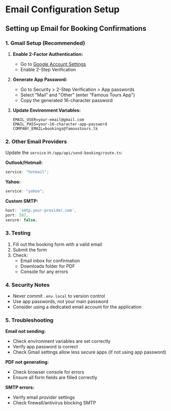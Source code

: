 # Email Configuration Setup

## Setting up Email for Booking Confirmations

### 1. Gmail Setup (Recommended)

1. **Enable 2-Factor Authentication:**

   - Go to [Google Account Settings](https://myaccount.google.com/security)
   - Enable 2-Step Verification

2. **Generate App Password:**

   - Go to Security > 2-Step Verification > App passwords
   - Select "Mail" and "Other" (enter "Famous Tours App")
   - Copy the generated 16-character password

3. **Update Environment Variables:**
   ```env
   EMAIL_USER=your-email@gmail.com
   EMAIL_PASS=your-16-character-app-password
   COMPANY_EMAIL=bookings@famoustours.lk
   ```

### 2. Other Email Providers

Update the `service` in `/app/api/send-booking/route.ts`:

**Outlook/Hotmail:**

```javascript
service: "hotmail";
```

**Yahoo:**

```javascript
service: "yahoo";
```

**Custom SMTP:**

```javascript
host: 'smtp.your-provider.com',
port: 587,
secure: false,
```

### 3. Testing

1. Fill out the booking form with a valid email
2. Submit the form
3. Check:
   - Email inbox for confirmation
   - Downloads folder for PDF
   - Console for any errors

### 4. Security Notes

- Never commit `.env.local` to version control
- Use app passwords, not your main password
- Consider using a dedicated email account for the application

### 5. Troubleshooting

**Email not sending:**

- Check environment variables are set correctly
- Verify app password is correct
- Check Gmail settings allow less secure apps (if not using app password)

**PDF not generating:**

- Check browser console for errors
- Ensure all form fields are filled correctly

**SMTP errors:**

- Verify email provider settings
- Check firewall/antivirus blocking SMTP
